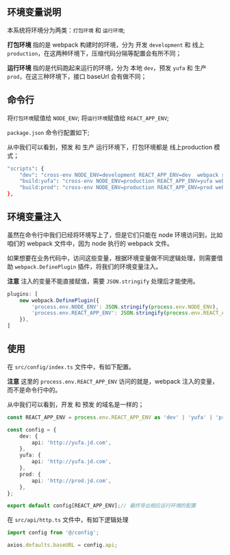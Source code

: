 ## 环境变量说明

本系统将环境分为两类：`打包环境` 和 `运行环境`;

**打包环境** 指的是 webpack 构建时的环境，分为 开发 `development` 和 线上 `production`，在这两种环境下，压缩代码分隔等配置会有所不同；

**运行环境** 指的是代码跑起来运行的环境，分为 本地 `dev`，预发 `yufa` 和 生产`prod`，在这三种环境下，接口 baseUrl 会有做不同；

## 命令行

将`打包环境`赋值给 `NODE_ENV`;
将`运行环境`赋值给 `REACT_APP_ENV`;

`package.json` 命令行配置如下;

从中我们可以看到，预发 和 生产 运行环境下，打包环境都是 线上production 模式；

```bash
"scripts": {
    "dev": "cross-env NODE_ENV=development REACT_APP_ENV=dev  webpack serve --config ./scripts/webpack.dev",
    "build:yufa": "cross-env NODE_ENV=production REACT_APP_ENV=yufa webpack --config scripts/webpack.prod",
    "build:prod": "cross-env NODE_ENV=production REACT_APP_ENV=prod webpack --config scripts/webpack.prod",
},
```

## 环境变量注入

虽然在命令行中我们已经将环境写上了，但是它们只能在 node 环境访问到，比如 咱们的 webpack 文件中，因为 node 执行的 webpack 文件。

如果想要在业务代码中，访问这些变量，根据环境变量做不同逻辑处理，则需要借助 `webpack.DefinePlugin` 插件，将我们的环境变量注入。

**注意** 注入的变量不能直接赋值，需要 `JSON.stringify` 处理后才能使用。

```js
plugins: [
    new webpack.DefinePlugin({
        'process.env.NODE_ENV': JSON.stringify(process.env.NODE_ENV),
        'process.env.REACT_APP_ENV': JSON.stringify(process.env.REACT_APP_ENV),
    }),
]
```

## 使用

在 `src/config/index.ts` 文件中，有如下配置。

**注意** 这里的 `process.env.REACT_APP_ENV` 访问的就是，webpack 注入的变量，而不是命令行中的。

从中我们可以看到，开发 和 预发 的域名是一样的；

```ts
const REACT_APP_ENV = process.env.REACT_APP_ENV as 'dev' | 'yufa' | 'prod';

const config = {
    dev: {
        api: 'http://yufa.jd.com',
    },
    yufa: {
        api: 'http://yufa.jd.com',
    },
    prod: {
        api: 'http://prod.jd.com',
    },
};

export default config[REACT_APP_ENV];// 最终导出相应运行环境的配置
```

在 `src/api/http.ts` 文件中，有如下逻辑处理

```ts
import config from '@/config';

axios.defaults.baseURL = config.api;
```
